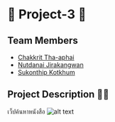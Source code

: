 # 🔰 Project-3 🔰
## Team Members
* [Chakkrit Tha-aphai](https://www.facebook.com/zDarksoFTz "Chakkrit Tha-aphai's Facebook")
* [Nutdanai Jirakangwan](https://www.facebook.com/profile.php?id=100000670140714 "Nutdanai Jirakangwan's Facebook")
* [Sukonthip Kotkhum](https://www.facebook.com/sukhonthip.kotkhum.5 "Sukonthip Kotkhum's Facebook")


## Project Description 🤦‍♂️ 
เว็ปค้นหาหนังสือ
![alt text][logo] 

[logo]: https://www.picz.in.th/images/2018/08/07/BRiUlN.png "Logo Title Text 1"






